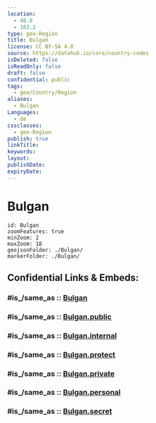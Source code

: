 ```yaml
---
location:
  - 48.8
  - 103.2
type: geo-Region
title: Bulgan
license: CC BY-SA 4.0
source: https://datahub.io/core/country-codes
isDeleted: false
isReadOnly: false
draft: false
confidential: public
tags:
  - geo/Country/Region
aliases:
  - Bulgan
Languages:
  - de
cssclasses:
  - geo-Region
publish: true
linkTitle:
keywords:
layout:
publishDate:
expiryDate:
---
```


# Bulgan

```leaflet
id: Bulgan
zoomFeatures: true 
minZoom: 2 
maxZoom: 18
geojsonFolder: ./Bulgan/
markerFolder: ./Bulgan/
```


## Confidential Links & Embeds: 

### #is_/same_as :: [Bulgan](/_Standards/Earth/Continent/Asia/Asia~East/Mongolia/Provinces~Mongolia/Bulgan.md) 

### #is_/same_as :: [Bulgan.public](/_public/Earth/Continent/Asia/Asia~East/Mongolia/Provinces~Mongolia/Bulgan.public.md) 

### #is_/same_as :: [Bulgan.internal](/_internal/Earth/Continent/Asia/Asia~East/Mongolia/Provinces~Mongolia/Bulgan.internal.md) 

### #is_/same_as :: [Bulgan.protect](/_protect/Earth/Continent/Asia/Asia~East/Mongolia/Provinces~Mongolia/Bulgan.protect.md) 

### #is_/same_as :: [Bulgan.private](/_private/Earth/Continent/Asia/Asia~East/Mongolia/Provinces~Mongolia/Bulgan.private.md) 

### #is_/same_as :: [Bulgan.personal](/_personal/Earth/Continent/Asia/Asia~East/Mongolia/Provinces~Mongolia/Bulgan.personal.md) 

### #is_/same_as :: [Bulgan.secret](/_secret/Earth/Continent/Asia/Asia~East/Mongolia/Provinces~Mongolia/Bulgan.secret.md)

